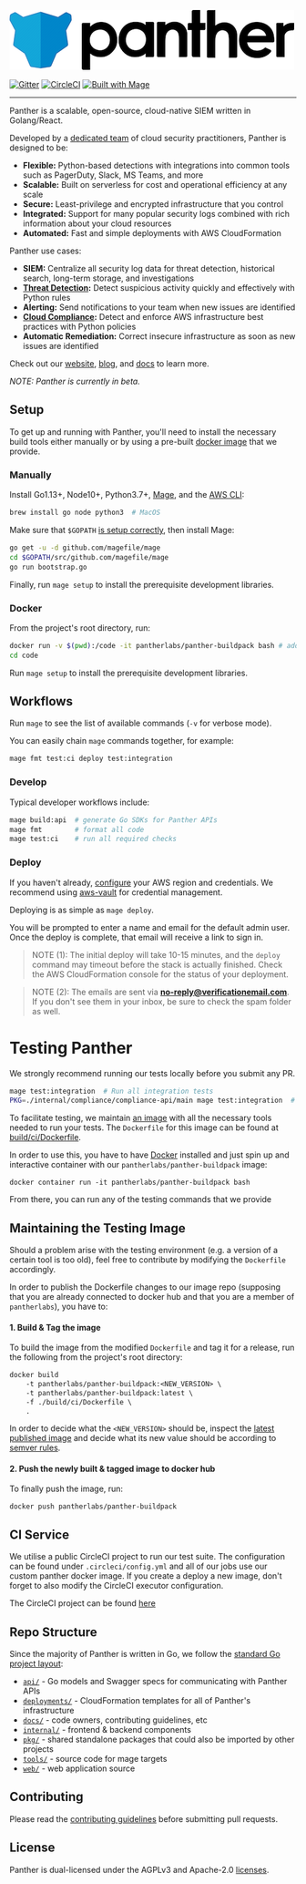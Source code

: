 ![Panther Logo](docs/img/logo-banner.png)

[![Gitter](https://badges.gitter.im/runpanther/community.svg)](https://gitter.im/runpanther/community?utm_source=badge&utm_medium=badge&utm_campaign=pr-badge)
[![CircleCI](https://circleci.com/gh/panther-labs/panther/tree/master.svg?style=svg)](https://circleci.com/gh/panther-labs/panther/tree/master)
[![Built with Mage](https://magefile.org/badge.svg)](https://magefile.org)

---

Panther is a scalable, open-source, cloud-native SIEM written in Golang/React.

Developed by a [dedicated team](https://runpanther.io/about/) of cloud security practitioners, Panther is designed to be:

- **Flexible:** Python-based detections with integrations into common tools such as PagerDuty, Slack, MS Teams, and more
- **Scalable:** Built on serverless for cost and operational efficiency at any scale
- **Secure:** Least-privilege and encrypted infrastructure that you control
- **Integrated:** Support for many popular security logs combined with rich information about your cloud resources
- **Automated:** Fast and simple deployments with AWS CloudFormation

Panther use cases:

- **SIEM:** Centralize all security log data for threat detection, historical search, long-term storage, and investigations
- **[Threat Detection](https://runpanther.io/log-analysis):** Detect suspicious activity quickly and effectively with Python rules
- **Alerting:** Send notifications to your team when new issues are identified
- **[Cloud Compliance](https://runpanther.io/compliance/):** Detect and enforce AWS infrastructure best practices with Python policies
- **Automatic Remediation:** Correct insecure infrastructure as soon as new issues are identified

Check out our [website](https://runpanther.io), [blog](https://blog.runpanther.io), and [docs](https://docs.runpanther.io) to learn more.

_NOTE: Panther is currently in beta._

## Setup

To get up and running with Panther, you'll need to install the necessary build tools either manually or by using a pre-built [docker image](https://hub.docker.com/r/pantherlabs/panther-buildpack) that we provide.

### Manually

Install Go1.13+, Node10+, Python3.7+, [Mage](https://magefile.org/#installation), and the [AWS CLI](https://docs.aws.amazon.com/cli/latest/userguide/install-cliv1.html):

```bash
brew install go node python3  # MacOS
```

Make sure that `$GOPATH` [is setup correctly](https://github.com/golang/go/wiki/SettingGOPATH), then install Mage:

```bash
go get -u -d github.com/magefile/mage
cd $GOPATH/src/github.com/magefile/mage
go run bootstrap.go
```

Finally, run `mage setup` to install the prerequisite development libraries.

### Docker

From the project's root directory, run:

```bash
docker run -v $(pwd):/code -it pantherlabs/panther-buildpack bash # add `-m=4gb` flag if more memory is needed
cd code
```

Run `mage setup` to install the prerequisite development libraries.

## Workflows

Run `mage` to see the list of available commands (`-v` for verbose mode).

You can easily chain `mage` commands together, for example:

```bash
mage fmt test:ci deploy test:integration
```

### Develop

Typical developer workflows include:

```bash
mage build:api  # generate Go SDKs for Panther APIs
mage fmt        # format all code
mage test:ci    # run all required checks
```

### Deploy

If you haven't already, [configure](https://docs.aws.amazon.com/cli/latest/userguide/cli-chap-configure.html) your AWS region and credentials. We recommend using [aws-vault](https://github.com/99designs/aws-vault) for credential management.

Deploying is as simple as `mage deploy`.

You will be prompted to enter a name and email for
the default admin user. Once the deploy is complete, that email will receive a link to sign in.

> NOTE (1): The initial deploy will take 10-15 minutes, and the `deploy` command may timeout before the stack is
> actually finished. Check the AWS CloudFormation console for the status of your deployment.

> NOTE (2): The emails are sent via **no-reply@verificationemail.com**. If you don't see them in
> your inbox, be sure to check the spam folder as well.

# Testing Panther

We strongly recommend running our tests locally before you submit any PR.

```bash
mage test:integration  # Run all integration tests
PKG=./internal/compliance/compliance-api/main mage test:integration  # Run tests for only one package
```

To facilitate testing, we maintain [an image](https://hub.docker.com/r/pantherlabs/panther-buildpack) with all the necessary tools needed to run your tests.
The `Dockerfile` for this image can be found at [build/ci/Dockerfile](build/ci/Dockerfile).

In order to use this, you have to have [Docker](https://www.docker.com/) installed and just spin up and interactive container
with our `pantherlabs/panther-buildpack` image:

```
docker container run -it pantherlabs/panther-buildpack bash
```

From there, you can run any of the testing commands that we provide

## Maintaining the Testing Image

Should a problem arise with
the testing environment (e.g. a version of a certain tool is too old), feel free to contribute
by modifying the `Dockerfile` accordingly.

In order to publish the Dockerfile changes to our image repo (supposing that you are already connected to docker hub
and that you are a member of `pantherlabs`), you have to:

#### 1. Build & Tag the image

To build the image from the modified `Dockerfile` and tag it for a release, run the following from the project's root directory:

```
docker build
    -t pantherlabs/panther-buildpack:<NEW_VERSION> \
    -t pantherlabs/panther-buildpack:latest \
    -f ./build/ci/Dockerfile \
    .
```

In order to decide what the `<NEW_VERSION>` should be, inspect the [latest published image](https://hub.docker.com/r/pantherlabs/panther-buildpack)
and decide what its new value should be according to [semver rules](https://semver.org/).

#### 2. Push the newly built & tagged image to docker hub

To finally push the image, run:

```
docker push pantherlabs/panther-buildpack
```

## CI Service

We utilise a public CircleCI project to run our test suite. The configuration can be found under `.circleci/config.yml`
and all of our jobs use our custom panther docker image. If you create a deploy a new image, don't forget to also modify
the CircleCI executor configuration.

The CircleCI project can be found [here](https://circleci.com/gh/panther-labs/panther/)

## Repo Structure

Since the majority of Panther is written in Go, we follow the [standard Go project layout](https://github.com/golang-standards/project-layout):

- [`api/`](api) - Go models and Swagger specs for communicating with Panther APIs
- [`deployments/`](deployments) - CloudFormation templates for all of Panther's infrastructure
- [`docs/`](docs) - code owners, contributing guidelines, etc
- [`internal/`](internal) - frontend & backend components
- [`pkg/`](pkg) - shared standalone packages that could also be imported by other projects
- [`tools/`](tools) - source code for mage targets
- [`web/`](web) - web application source

## Contributing

Please read the [contributing guidelines](https://github.com/panther-labs/panther/blob/master/docs/CONTRIBUTING.md) before submitting pull requests.

## License

Panther is dual-licensed under the AGPLv3 and Apache-2.0 [licenses](https://github.com/panther-labs/panther/blob/master/LICENSE).
